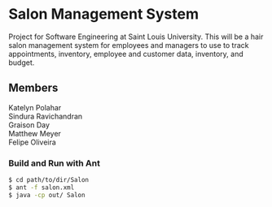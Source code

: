 Salon Management System
========
Project for Software Engineering at Saint Louis University. This will be a hair salon
management system for employees and managers to use to track appointments, inventory, 
employee and customer data, inventory, and budget. 

Members
----
Katelyn Polahar     
Sindura Ravichandran        
Graison Day       
Matthew Meyer     
Felipe Oliveira       

### Build and Run with Ant
```sh
$ cd path/to/dir/Salon
$ ant -f salon.xml
$ java -cp out/ Salon
```
